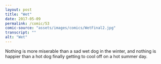 ```yaml
---
layout: post
title: "Wet"
date: 2017-05-09
permalink: /comic/53
comic-source: "assets/images/comics/WetFinal2.jpg"
transcript: ""
alt: "Wet"
---
```


Nothing is more miserable than a sad wet dog in the winter, and nothing is happier than a hot dog finally getting to cool off on a hot summer day.
